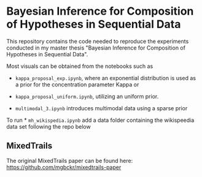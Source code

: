 # Bayesian Inference for Composition of Hypotheses in Sequential Data

This repository contains the code needed to reproduce the experiments conducted in my master thesis "Bayesian Inference for Composition of Hypotheses in Sequential Data". 

Most visuals can be obtained from the notebooks such as 

* `kappa_proposal_exp.ipynb`, where an exponential distribution is used as a prior for the concentration parameter Kappa or
* `kappa_proposal_uniform.ipynb`, utilizing an uniform prior.

* `multimodal_3.ipynb` introduces multimodal data using a sparse prior

To run * `mh_wikispedia.ipynb` add a data folder containing the wikispeedia data set following the repo below

## MixedTrails
The original MixedTrails paper can be found here:
https://github.com/mgbckr/mixedtrails-paper
